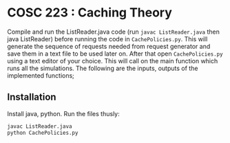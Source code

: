 # COSC 223 : Caching Theory

Compile and run the ListReader.java code (run `javac ListReader.java` then java ListReader) before running the code in `CachePolicies.py`. This will generate the sequence of requests needed from request generator and save them in a text file to be used later on. After that open `CachePolicies.py` using a text editor of your choice. This will call on the main function which runs all the simulations. The following are the inputs, outputs of the implemented functions;

## Installation

Install java, python. Run the files thusly:


```bash
javac ListReader.java
python CachePolicies.py
```